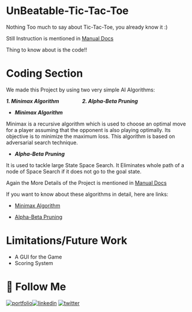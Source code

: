 # UnBeatable-Tic-Tac-Toe
Nothing Too much to say about Tic-Tac-Toe, you already know it :)

Still Instruction is mentioned in [Manual Docs](https://github.com/manipta/UnBeatable-Tic-Tac-Toe/blob/baadf019b556d4c373d472009a1474ba06e1cbf6/Manual-Tic-Tac-Toe.pdf)

Thing to know about is the code!!
# Coding Section
We made this Project by using two very simple AI Algorithms:

***1. Minimax Algorithm*** &nbsp; &nbsp; &nbsp; &nbsp; &nbsp; &nbsp; &nbsp; &nbsp;***2. Alpha-Beta Pruning***

- ***Minimax Algorithm***

Minimax is a recursive algorithm which is used to choose an optimal move for a player assuming that the opponent is also playing optimally. Its objective is to minimize the maximum loss. This algorithm is based on adversarial search technique.

- ***Alpha-Beta Pruning***

It is used to tackle large State Space Search. It Eliminates whole path of a node of Space Search if it does not go to the goal state.

Again the More Details of the Project is mentioned in [Manual Docs](https://github.com/manipta/UnBeatable-Tic-Tac-Toe/blob/baadf019b556d4c373d472009a1474ba06e1cbf6/Manual-Tic-Tac-Toe.pdf)

If you want to know about these algorithms in detail, here are links:

- [Minimax Algorithm](https://www.geeksforgeeks.org/minimax-algorithm-in-game-theory-set-3-tic-tac-toe-ai-finding-optimal-move/)

- [Alpha-Beta Pruning](https://www.geeksforgeeks.org/minimax-algorithm-in-game-theory-set-4-alpha-beta-pruning/)

# Limitations/Future Work
- A GUI for the Game
- Scoring System


# 🔗 **Follow Me**
[![portfolio](https://img.shields.io/badge/my_portfolio-red?style=for-the-badge&logo=ko-fi&logoColor=white)](https://bit.ly/manigarg)[![linkedin](https://img.shields.io/badge/linkedin-0A66C2?style=for-the-badge&logo=linkedin&logoColor=white)](https://www.linkedin.com/in/manigargpta/)
[![twitter](https://img.shields.io/badge/medium-000?style=for-the-badge&logo=medium&logoColor=white)](https://medium.com/@manipta)
